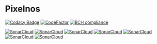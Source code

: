# Pixelnos

[![Codacy Badge](https://api.codacy.com/project/badge/Grade/97eb2c1e78aa4602b525942c2f545f9f)](https://www.codacy.com/app/rechenmann/Pixelnos?utm_source=github.com&amp;utm_medium=referral&amp;utm_content=Ruijan/Pixelnos&amp;utm_campaign=Badge_Grade)
[![CodeFactor](https://www.codefactor.io/repository/github/ruijan/pixelnos/badge)](https://www.codefactor.io/repository/github/ruijan/pixelnos)
[![BCH compliance](https://bettercodehub.com/edge/badge/Ruijan/Pixelnos?branch=master)](https://bettercodehub.com/)


[![SonarCloud](https://sonarcloud.io/api/project_badges/measure?project=Pixelnos&metric=alert_status)](https://sonarcloud.io/dashboard?id=Pixelnos)
[![SonarCloud](https://sonarcloud.io/api/project_badges/measure?project=Pixelnos&metric=coverage)](https://sonarcloud.io/dashboard?id=Pixelnos)
[![SonarCloud](https://sonarcloud.io/api/project_badges/measure?project=Pixelnos&metric=sqale_rating)](https://sonarcloud.io/dashboard?id=Pixelnos)
[![SonarCloud](https://sonarcloud.io/api/project_badges/measure?project=Pixelnos&metric=code_smells)](https://sonarcloud.io/dashboard?id=Pixelnos)
[![SonarCloud](https://sonarcloud.io/api/project_badges/measure?project=Pixelnos&metric=duplicated_lines_density)](https://sonarcloud.io/dashboard?id=Pixelnos)
[![SonarCloud](https://sonarcloud.io/api/project_badges/measure?project=Pixelnos&metric=reliability_rating)](https://sonarcloud.io/dashboard?id=Pixelnos)
[![SonarCloud](https://sonarcloud.io/api/project_badges/measure?project=Pixelnos&metric=security_rating)](https://sonarcloud.io/dashboard?id=Pixelnos)
